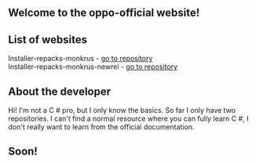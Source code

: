 ## Welcome to the oppo-official website!




## List of websites
Installer-repacks-monkrus - [go to repository](https://github.com/oppro-officiall/installer-repacks-monkrus)  
Installer-repacks-monkrus-newrel - [go to repository](https://github.com/oppro-officiall/installer-repacks-monkurs-newrel)



## About the developer
Hi! I'm not a C # pro, but I only know the basics. So far I only have two repositories. I can't find a normal resource where you can fully learn C #, I don't really want to learn from the official documentation.



## Soon!
